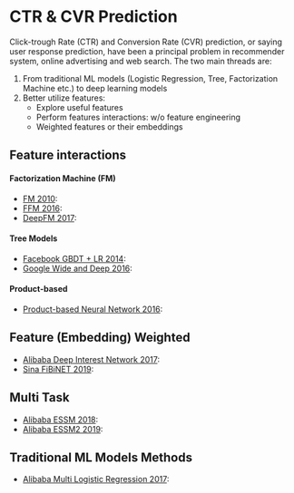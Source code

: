 # CTR & CVR Prediction

Click-trough Rate (CTR) and Conversion Rate (CVR) prediction, or saying user response prediction, have been a principal problem in recommender system, online advertising and web search. The two main threads are: 

1. From traditional ML models (Logistic Regression, Tree, Factorization Machine etc.) to deep learning models
2. Better utilize features: 
    * Explore useful features
    * Perform features interactions: w/o feature engineering
    * Weighted features or their embeddings

## Feature interactions
#### Factorization Machine (FM)
* [FM 2010](https://www.csie.ntu.edu.tw/~b97053/paper/Rendle2010FM.pdf): 
* [FFM 2016](https://www.csie.ntu.edu.tw/~cjlin/papers/ffm.pdf): 
* [DeepFM 2017](https://arxiv.org/pdf/1703.04247.pdf): 

#### Tree Models
* [Facebook GBDT + LR 2014](https://quinonero.net/Publications/predicting-clicks-facebook.pdf): 
* [Google Wide and Deep 2016](https://arxiv.org/pdf/1606.07792.pdf): 

#### Product-based
* [Product-based Neural Network 2016](https://arxiv.org/pdf/1611.00144.pdf): 

## Feature (Embedding) Weighted
* [Alibaba Deep Interest Network 2017](https://arxiv.org/pdf/1706.06978.pdf):
* [Sina FiBiNET 2019](https://arxiv.org/pdf/1905.09433.pdf):

## Multi Task
* [Alibaba ESSM 2018](https://arxiv.org/pdf/1804.07931.pdf): 
* [Alibaba ESSM2 2019](https://arxiv.org/pdf/1910.07099.pdf): 

## Traditional ML Models Methods
* [Alibaba Multi Logistic Regression 2017](https://arxiv.org/pdf/1704.05194.pdf):
